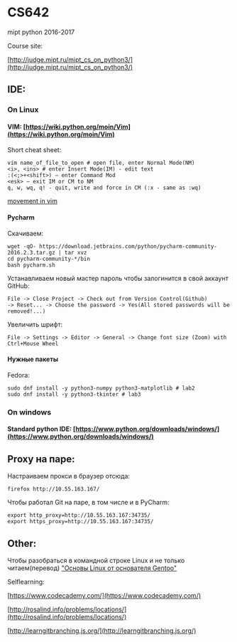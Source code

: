 # CS642
mipt python 2016-2017

Course site:

[http://judge.mipt.ru/mipt_cs_on_python3/](http://judge.mipt.ru/mipt_cs_on_python3/)

## IDE:

### On Linux

#### VIM: [https://wiki.python.org/moin/Vim](https://wiki.python.org/moin/Vim)

Short cheat sheet:

    vim name_of_file_to_open # open file, enter Normal Mode(NM)
    <i>, <ins> # enter Insert Mode(IM) - edit text
    :(<;>+<shift>) – enter Command Mod
    <esk> – exit IM or CM to NM
    q, w, wq, q! - quit, write and force in CM (:x - same as :wq)

[movement in vim](https://bitbucket.org/tednaleid/vim-shortcut-wallpaper/raw/tip/vim-shortcuts2560x1600.png)

#### Pycharm

Скачиваем:

    wget -qO- https://download.jetbrains.com/python/pycharm-community-2016.2.3.tar.gz | tar xvz
    cd pycharm-community-*/bin
    bash pycharm.sh

Устанавливаем новый мастер пароль чтобы залогинится в свой аккаунт GitHub:

    File -> Close Project -> Check out from Version Control(Github)
    -> Reset... -> Choose the password -> Yes(All stored passwords will be removed!...)

Увеличить шрифт:

    File -> Settings -> Editor -> General -> Change font size (Zoom) with Ctrl+Mouse Wheel

#### Нужные пакеты

Fedora:

    sudo dnf install -y python3-numpy python3-matplotlib # lab2
    sudo dnf install -y python3-tkinter # lab3

### On windows

#### Standard python IDE: [https://www.python.org/downloads/windows/](https://www.python.org/downloads/windows/)

## Proxy на паре:

Настраиваем прокси в браузер отсюда:

    firefox http://10.55.163.167/

Чтобы работал Git на паре, в том числе и в PyCharm:

    export http_proxy=http://10.55.163.167:34735/
    export https_proxy=http://10.55.163.167:34735/

## Other:

Чтобы разобраться в командной строке Linux и не только читаем(перевод) ["Основы Linux от основателя Gentoo"](linux-basics.md)

Selflearning:

[https://www.codecademy.com/](https://www.codecademy.com/)

[http://rosalind.info/problems/locations/](http://rosalind.info/problems/locations/)

[http://learngitbranching.js.org/](http://learngitbranching.js.org/)

